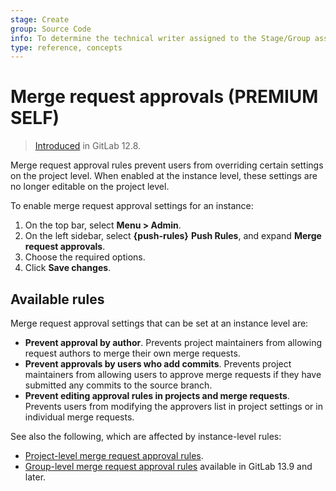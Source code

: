 ```yaml
---
stage: Create
group: Source Code
info: To determine the technical writer assigned to the Stage/Group associated with this page, see https://about.gitlab.com/handbook/engineering/ux/technical-writing/#assignments
type: reference, concepts
---
```


# Merge request approvals **(PREMIUM SELF)**

> [Introduced](https://gitlab.com/gitlab-org/gitlab/-/issues/39060) in GitLab 12.8.

Merge request approval rules prevent users from overriding certain settings on the project
level. When enabled at the instance level, these settings are no longer editable on the
project level.

To enable merge request approval settings for an instance:

1. On the top bar, select **Menu > Admin**.
1. On the left sidebar, select **{push-rules}** **Push Rules**, and expand **Merge request approvals**.
1. Choose the required options.
1. Click **Save changes**.

## Available rules

Merge request approval settings that can be set at an instance level are:

- **Prevent approval by author**. Prevents project
maintainers from allowing request authors to merge their own merge requests.
- **Prevent approvals by users who add commits**. Prevents project
maintainers from allowing users to approve merge requests if they have submitted
any commits to the source branch.
- **Prevent editing approval rules in projects and merge requests**. Prevents users from
modifying the approvers list in project settings or in individual merge requests.

See also the following, which are affected by instance-level rules:

- [Project-level merge request approval rules](../project/merge_requests/approvals/index.md).
- [Group-level merge request approval rules](../group/index.md#group-approval-rules) available in GitLab 13.9 and later.
